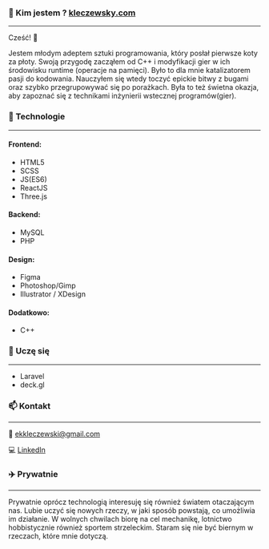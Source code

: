 ### 👀 Kim jestem ? [kleczewsky.com](https://kleczewsky.com/)
-------------
Cześć! 👋 

Jestem młodym adeptem sztuki programowania, który posłał pierwsze koty za płoty. Swoją przygodę zacząłem od C++ i modyfikacji gier w ich środowisku runtime (operacje na pamięci). Było to dla mnie katalizatorem pasji do kodowania. Nauczyłem się wtedy toczyć epickie bitwy z bugami oraz szybko przegrupowywać się po porażkach. Była to też świetna okazja, aby zapoznać się z technikami inżynierii wstecznej programów(gier).

### 🚀 Technologie 
-------------

#### Frontend:

* HTML5
* SCSS
* JS(ES6)
* ReactJS
* Three.js

#### Backend:

* MySQL
* PHP

#### Design:

* Figma
* Photoshop/Gimp
* Illustrator / XDesign

#### Dodatkowo:

* C++

### 🌱 Uczę się
-------------

* Laravel
* deck.gl


### 📫 Kontakt
-------------

📧 ekkleczewski@gmail.com

💻 [LinkedIn](https://www.linkedin.com/in/kleczewsky/)

### ✈️ Prywatnie
-------------

Prywatnie oprócz technologią interesuję się również światem otaczającym nas. Lubie uczyć się nowych rzeczy, w jaki sposób powstają, co umożliwia im działanie. 
W wolnych chwilach biorę na cel mechanikę, lotnictwo hobbistycznie również sportem strzeleckim. Staram się nie być biernym w rzeczach, które mnie dotyczą.
